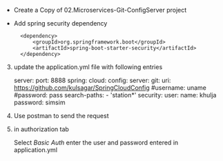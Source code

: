 * Create a Copy of 02.Microservices-Git-ConfigServer project

* Add spring security dependency

		<dependency>
			<groupId>org.springframework.boot</groupId>
			<artifactId>spring-boot-starter-security</artifactId>
		</dependency>


3. update the application.yml file with following entries
  
	server:
	  port: 8888
	spring:
	  cloud:
	    config:
	      server:
	        git:
	          uri: https://github.com/kulsagar/SpringCloudConfig
	          #username: uname
	          #password: pass
	          search-paths:
	          - 'station*'
	  security:
	    user:
	      name: khulja
	      password: simsim                
      
4. Use postman to send the request
5. in authorization tab 
		
	Select *Basic Auth*
	enter the user and password entered in application.yml
 